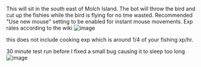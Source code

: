 This will sit in the south east of Molch Island. The bot will throw the bird and cut up the fishies while the bird is flying for no tme wasted. 
Recommended "Use new mouse" setting to be enabled for instant mouse movements.
Exp rates according to the wiki
![image](https://user-images.githubusercontent.com/48168105/116799831-becfdb00-aaf3-11eb-97e7-65fdcf857baa.png)

this does not include cooking exp which is around 1/4 of your fishing xp/hr.

30 minute test run before I fixed a small bug causing it to sleep too long
![image](https://user-images.githubusercontent.com/48168105/116799878-14a48300-aaf4-11eb-9f66-d1f60733e907.png)
